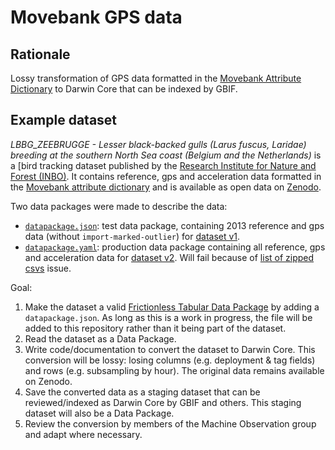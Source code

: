 # Movebank GPS data

## Rationale

Lossy transformation of GPS data formatted in the [Movebank Attribute Dictionary](https://www.movebank.org/node/2381) to Darwin Core that can be indexed by GBIF.

## Example dataset

_LBBG_ZEEBRUGGE - Lesser black-backed gulls (Larus fuscus, Laridae) breeding at the southern North Sea coast (Belgium and the Netherlands)_ is a [bird tracking dataset published by the [Research Institute for Nature and Forest (INBO)](https://www.inbo.be/en). It contains reference, gps and acceleration data formatted in the [Movebank attribute dictionary](http://vocab.nerc.ac.uk/collection/MVB/current/) and is available as open data on [Zenodo](https://doi.org/10.5281/zenodo.3540799).

Two data packages were made to describe the data:

- [`datapackage.json`](data/raw/datapackage.json): test data package, containing 2013 reference and gps data (without `import-marked-outlier`) for [dataset v1](https://doi.org/10.5281/zenodo.3540800).
- [`datapackage.yaml`](data/raw/datapackage.yaml): production data package containing all reference, gps and acceleration data for [dataset v2](https://doi.org/10.5281/zenodo.3968687). Will fail because of [list of zipped csvs](https://github.com/frictionlessdata/frictionless-py/issues/444) issue.


Goal:

1. Make the dataset a valid [Frictionless Tabular Data Package](https://specs.frictionlessdata.io/tabular-data-package/) by adding a `datapackage.json`. As long as this is a work in progress, the file will be added to this repository rather than it being part of the dataset.
2. Read the dataset as a Data Package.
3. Write code/documentation to convert the dataset to Darwin Core. This conversion will be lossy: losing columns (e.g. deployment & tag fields) and rows (e.g. subsampling by hour). The original data remains available on Zenodo.
4. Save the converted data as a staging dataset that can be reviewed/indexed as Darwin Core by GBIF and others. This staging dataset will also be a Data Package.
5. Review the conversion by members of the Machine Observation group and adapt where necessary.
